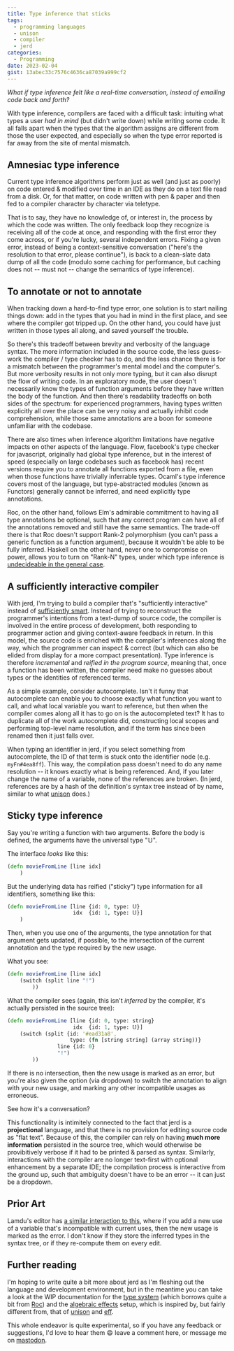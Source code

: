 ```yaml
---
title: Type inference that sticks
tags:
  - programming languages
  - unison
  - compiler
  - jerd
categories:
  - Programming
date: 2023-02-04
gist: 13abec33c7576c4636ca87039a999cf2
---
```


*What if type inference felt like a real-time conversation, instead of emailing code back and forth?*

With type inference, compilers are faced with a difficult task: intuiting what types a user *had in mind* (but didn't write down) while writing some code. It all falls apart when the types that the algorithm assigns are different from those the user expected, and especially so when the type error reported is far away from the site of mental mismatch.

<!-- more -->

## Amnesiac type inference

Current type inference algorithms perform just as well (and just as poorly) on code entered & modified over time in an IDE as they do on a text file read from a disk. Or, for that matter, on code written with pen & paper and then fed to a compiler character by character via teletype.

That is to say, they have no knowledge of, or interest in, the process by which the code was written. The only feedback loop they recognize is receiving all of the code at once, and responding with the first error they come across, or if you're lucky, several independent errors. Fixing a given error, instead of being a context-sensitive conversation ("here's the resolution to that error, please continue"), is back to a clean-slate data dump of all the code (modulo some caching for performance, but caching does not -- must not -- change the semantics of type inference).

## To annotate or not to annotate

When tracking down a hard-to-find type error, one solution is to start nailing things down: add in the types that you had in mind in the first place, and see where the compiler got tripped up. On the other hand, you could have just written in those types all along, and saved yourself the trouble.

So there's this tradeoff between brevity and verbosity of the language syntax. The more information included in the source code, the less guess-work the compiler / type checker has to do, and the less chance there is for a mismatch between the programmer's mental model and the computer's. But more verbosity results in not only more typing, but it can also disrupt the flow of writing code. In an exploratory mode, the user doesn't necessarily know the types of function arguments before they have written the body of the function. And then there's readability tradeoffs on both sides of the spectrum: for experienced programmers, having types written explicitly all over the place can be very noisy and actually inhibit code comprehension, while those same annotations are a boon for someone unfamiliar with the codebase.

There are also times when inference algorithm limitations have negative impacts on other aspects of the language. Flow, facebook's type checker for javascript, originally had global type inference, but in the interest of speed (especially on large codebases such as facebook has) recent versions require you to annotate all functions exported from a file, even when those functions have trivially inferrable types. Ocaml's type inference covers most of the language, but type-abstracted modules (known as Functors) generally cannot be inferred, and need explicitly type annotations.

Roc, on the other hand, follows Elm's admirable commitment to having all type annotations be optional, such that any correct program can have all of the annotations removed and still have the same semantics. The trade-off there is that Roc doesn't support Rank-2 polymorphism (you can't pass a generic function as a function argument), because it wouldn't be able to be fully inferred. Haskell on the other hand, never one to compromise on power, allows you to turn on "Rank-N" types, under which type inference is [undecideable in the general case](https://en.wikipedia.org/wiki/Parametric_polymorphism#Higher-rank_polymorphism).

## A sufficiently interactive compiler

With jerd, I'm trying to build a compiler that's "sufficiently interactive" instead of [sufficiently smart](http://wiki.c2.com/?SufficientlySmartCompiler). Instead of trying to reconstruct the programmer's intentions from a text-dump of source code, the compiler is involved in the entire process of development, both responding to programmer action and giving context-aware feedback in return. In this model, the source code is enriched with the compiler's inferences along the way, which the programmer can inspect & correct (but which can also be elided from display for a more compact presentation). Type inference is therefore *incremental* and *reified in the program source*, meaning that, once a function has been written, the compiler need make no guesses about types or the identities of referenced terms.

As a simple example, consider autocomplete. Isn't it funny that autocomplete can enable you to choose exactly what function you want to call, and what local variable you want to reference, but then when the compiler comes along all it has to go on is the autocompleted text? It has to duplicate all of the work autocomplete did, constructing local scopes and performing top-level name resolution, and if the term has since been renamed then it just falls over.

When typing an identifier in jerd, if you select something from autocomplete, the ID of that term is stuck onto the identifier node (e.g. `myFn#4ea8ff`). This way, the compilation pass doesn't need to do any name resolution -- it knows exactly what is being referenced. And, if you later change the name of a variable, none of the references are broken. (In jerd, references are by a hash of the definition's syntax tree instead of by name, similar to what [unison](https://www.unison-lang.org/learn/the-big-idea/) does.)

## Sticky type inference

Say you're writing a function with two arguments. Before the body is defined,
the arguments have the universal type "𝕌".

The interface *looks* like this:
```clojure
(defn movieFromLine [line idx]
    )
```
But the underlying data has reified ("sticky") type information for all identifiers, something like this:
```clojure
(defn movieFromLine [line {id: 0, type: 𝕌}
                     idx  {id: 1, type: 𝕌}]
    )
```

Then, when you use one of the arguments, the type annotation for that
argument gets updated, if possible, to the intersection of the current
annotation and the type required by the new usage.

What you see:
```clojure
(defn movieFromLine [line idx]
    (switch (split line "!")
        ))
```

What the compiler sees (again, this isn't *inferred* by the compiler, it's actually persisted in the source tree):
```clojure
(defn movieFromLine [line {id: 0, type: string}
                     idx  {id: 1, type: 𝕌}]
    (switch (split {id: '#ead31a8',
                    type: (fn [string string] (array string))}
                line {id: 0}
                "!")
        ))
```

If there is no intersection, then the new usage is marked as an error,
but you're also given the option (via dropdown) to switch the annotation to align with
your new usage, and marking any other incompatible usages as erroneous.

See how it's a conversation?

This functionality is intimitely connected to the fact that jerd is a **projectional** language,
and that there is no provision for editing source code as "flat text". Because of this,
the compiler can rely on having **much more information** persisted in the source tree, which would
otherwise be provibitively verbose if it had to be printed & parsed as syntax. Similarly, interactions
with the compiler are no longer text-first with optional enhancement by a separate IDE; the compilation process is interactive from the ground up, such that ambiguity doesn't have to be an error -- it can just be a dropdown.

## Prior Art

Lamdu's editor has [a similar interaction to this](https://www.youtube.com/watch?v=viF1bVTOO6k&t=1s), where if you add a new use of a variable that's incompatible with current uses, then the new usage is marked as the error. I don't know if they store the inferred types in the syntax tree, or if they re-compute them on every edit.

## Further reading

I'm hoping to write quite a bit more about jerd as I'm fleshing out the language and development environment, but in the meantime you can take a look at the WIP documentation for the [type system](https://github.com/jaredly/j3/blob/main/docs/Types.md) (which borrows quite a bit from [Roc](https://www.roc-lang.org/)) and the [algebraic effects](https://github.com/jaredly/j3/blob/main/docs/Algebraic%20Effects.md) setup, which is inspired by, but fairly different from, that of [unison](https://www.unison-lang.org/learn/fundamentals/abilities/) and [eff](https://www.eff-lang.org/handlers-tutorial.pdf).

This whole endeavor is quite experimental, so if you have any feedback or suggestions, I'd love to hear them 😄 leave a comment here, or message me on [mastodon](https://mastodon.social/@jaredly).

